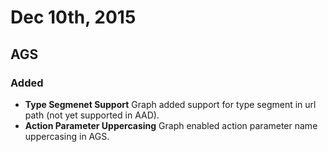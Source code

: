 # Dec 10th, 2015

## AGS
### Added
* **Type Segmenet Support** Graph added support for type segment in url path (not yet supported in AAD).
* **Action Parameter Uppercasing**  Graph enabled action parameter name uppercasing in AGS.
